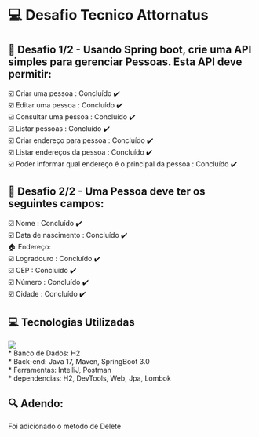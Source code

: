 # :computer: Desafio Tecnico Attornatus

## :dart: Desafio 1/2 - Usando Spring boot, crie uma API simples para gerenciar Pessoas. Esta API deve permitir:  

☑️ 	Criar uma pessoa : Concluído :heavy_check_mark:
<br> 
☑️	Editar uma pessoa : Concluído :heavy_check_mark:
<br> 
☑️	Consultar uma pessoa : Concluído :heavy_check_mark:
<br> 
☑️	Listar pessoas : Concluído :heavy_check_mark:
<br> 
☑️	Criar endereço para pessoa : Concluído :heavy_check_mark:
<br> 
☑️	Listar endereços da pessoa : Concluído :heavy_check_mark:
<br> 
☑️	Poder informar qual endereço é o principal da pessoa : Concluído :heavy_check_mark:
<br> 

## :raising_hand: Desafio 2/2 - Uma Pessoa deve ter os seguintes campos:  

☑️ Nome : Concluído :heavy_check_mark:
<br> 
☑️ Data de nascimento : Concluído :heavy_check_mark:
<br> 
:house: Endereço:
<br> 
☑️ Logradouro : Concluído :heavy_check_mark:
<br> 
☑️ CEP : Concluído :heavy_check_mark:
<br> 
☑️ Número : Concluído :heavy_check_mark:
<br> 
☑️ Cidade : Concluído :heavy_check_mark:
<br>

## :computer: Tecnologias Utilizadas
<a href="https://skillicons.dev">
  <img src="https://skillicons.dev/icons?i=idea,spring,java,git" />
</a>
<br>
* Banco de Dados: H2
<br> 
* Back-end: Java 17, Maven, SpringBoot 3.0    
<br> 
* Ferramentas: IntelliJ, Postman
<br> 
* dependencias: H2, DevTools, Web, Jpa, Lombok
<br>
  
## :mag: Adendo:
  <p>
  Foi adicionado o metodo de Delete
  </p>
<br>

